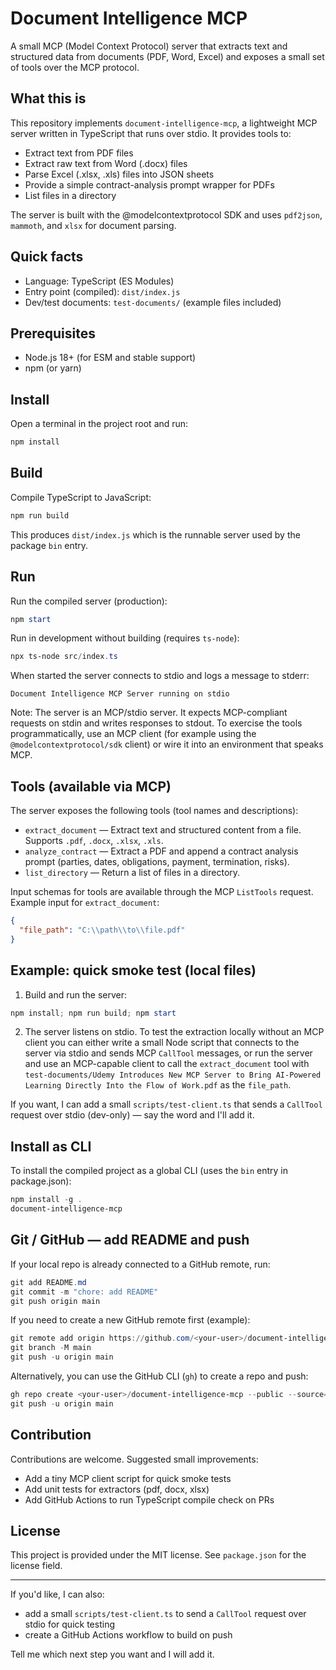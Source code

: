 # Document Intelligence MCP

A small MCP (Model Context Protocol) server that extracts text and structured data from documents (PDF, Word, Excel) and exposes a small set of tools over the MCP protocol.

## What this is

This repository implements `document-intelligence-mcp`, a lightweight MCP server written in TypeScript that runs over stdio. It provides tools to:

- Extract text from PDF files
- Extract raw text from Word (.docx) files
- Parse Excel (.xlsx, .xls) files into JSON sheets
- Provide a simple contract-analysis prompt wrapper for PDFs
- List files in a directory

The server is built with the @modelcontextprotocol SDK and uses `pdf2json`, `mammoth`, and `xlsx` for document parsing.

## Quick facts

- Language: TypeScript (ES Modules)
- Entry point (compiled): `dist/index.js`
- Dev/test documents: `test-documents/` (example files included)

## Prerequisites

- Node.js 18+ (for ESM and stable support)
- npm (or yarn)

## Install

Open a terminal in the project root and run:

```powershell
npm install
```

## Build

Compile TypeScript to JavaScript:

```powershell
npm run build
```

This produces `dist/index.js` which is the runnable server used by the package `bin` entry.

## Run

Run the compiled server (production):

```powershell
npm start
```

Run in development without building (requires `ts-node`):

```powershell
npx ts-node src/index.ts
```

When started the server connects to stdio and logs a message to stderr:

```
Document Intelligence MCP Server running on stdio
```

Note: The server is an MCP/stdio server. It expects MCP-compliant requests on stdin and writes responses to stdout. To exercise the tools programmatically, use an MCP client (for example using the `@modelcontextprotocol/sdk` client) or wire it into an environment that speaks MCP.

## Tools (available via MCP)

The server exposes the following tools (tool names and descriptions):

- `extract_document` — Extract text and structured content from a file. Supports `.pdf`, `.docx`, `.xlsx`, `.xls`.
- `analyze_contract` — Extract a PDF and append a contract analysis prompt (parties, dates, obligations, payment, termination, risks).
- `list_directory` — Return a list of files in a directory.

Input schemas for tools are available through the MCP `ListTools` request. Example input for `extract_document`:

```json
{
  "file_path": "C:\\path\\to\\file.pdf"
}
```

## Example: quick smoke test (local files)

1. Build and run the server:

```powershell
npm install; npm run build; npm start
```

2. The server listens on stdio. To test the extraction locally without an MCP client you can either write a small Node script that connects to the server via stdio and sends MCP `CallTool` messages, or run the server and use an MCP-capable client to call the `extract_document` tool with `test-documents/Udemy Introduces New MCP Server to Bring AI-Powered Learning Directly Into the Flow of Work.pdf` as the `file_path`.

If you want, I can add a small `scripts/test-client.ts` that sends a `CallTool` request over stdio (dev-only) — say the word and I'll add it.

## Install as CLI

To install the compiled project as a global CLI (uses the `bin` entry in package.json):

```powershell
npm install -g .
document-intelligence-mcp
```

## Git / GitHub — add README and push

If your local repo is already connected to a GitHub remote, run:

```powershell
git add README.md
git commit -m "chore: add README"
git push origin main
```

If you need to create a new GitHub remote first (example):

```powershell
git remote add origin https://github.com/<your-user>/document-intelligence-mcp.git
git branch -M main
git push -u origin main
```

Alternatively, you can use the GitHub CLI (`gh`) to create a repo and push:

```powershell
gh repo create <your-user>/document-intelligence-mcp --public --source=. --remote=origin
git push -u origin main
```

## Contribution

Contributions are welcome. Suggested small improvements:

- Add a tiny MCP client script for quick smoke tests
- Add unit tests for extractors (pdf, docx, xlsx)
- Add GitHub Actions to run TypeScript compile check on PRs

## License

This project is provided under the MIT license. See `package.json` for the license field.

---

If you'd like, I can also:

- add a small `scripts/test-client.ts` to send a `CallTool` request over stdio for quick testing
- create a GitHub Actions workflow to build on push

Tell me which next step you want and I will add it.
